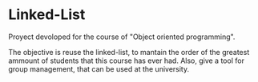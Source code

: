 # Linked-List

Proyect devoloped for the course of "Object oriented programming".

The objective is reuse the linked-list, to mantain the order of the greatest ammount of students that this course has ever had.
Also, give a tool for group management, that can be used at the university.
